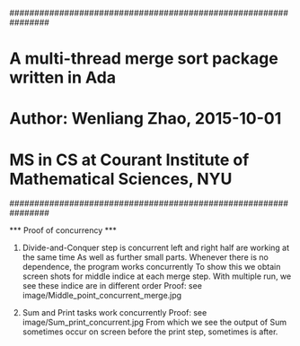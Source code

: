 
################################################################
# A multi-thread merge sort package written in Ada             #
#                                                              #
# Author: Wenliang Zhao, 2015-10-01                            #
# MS in CS at Courant Institute of Mathematical Sciences, NYU  #                                                             
################################################################

*** Proof of concurrency ***
1) Divide-and-Conquer step is concurrent 
   left and right half are working at the same time
   As well as further small parts. Whenever there is no dependence, the program works concurrently
   To show this we obtain screen shots for middle indice at each merge step. With multiple run, we see these indice are in different order
   Proof: see image/Middle_point_concurrent_merge.jpg

2) Sum and Print tasks work concurrently
   Proof: see image/Sum_print_concurrent.jpg
   From which we see the output of Sum sometimes occur on screen before the print step, sometimes is after.

   
